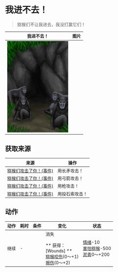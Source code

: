 # 我进不去！  
> 猕猴们不让我进去，我没打赢它们！  
  
  我进不去！  |   图片   
 ----  |  ----:   
   |  <img decoding="async" src="Sprite/MacaqueDen.png" href="a.md" style="max-width:300px;max-height:300px;">   
  
## 获取来源  
来源  |  操作  
----  |  ----  
[猕猴们攻击了你！(事件)](Event_MacaqueDenFight.md)  |  用长矛攻击！  
[猕猴们攻击了你！(事件)](Event_MacaqueDenFight.md)  |  用弓箭攻击！  
[猕猴们攻击了你！(事件)](Event_MacaqueDenFight.md)  |  用枪攻击！  
[猕猴们攻击了你！(事件)](Event_MacaqueDenFight.md)  |  用投石索攻击！  
## 动作  
动作  |  耗时  |  条件  |  变化  |  状态  
----  |  ----  |  ----  |  ----  |  ----  
继续<br>  |  -  |    |  消失<br><br>** 获得： **<br>** [Wounds] **<br>  [猕猴咬伤](W_MacaqueBite.md)(0～+1)<br>  [擦伤](W_Abrasion.md)(0～+2)<br>  |  [情绪](Morale.md)-10<br>[害怕猕猴](MacaqueFear.md)-500<br>[淤青](Bruising.md)0～+200  
